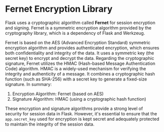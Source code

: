 # Fernet Encryption Library

Flask uses a cryptographic algorithm called **Fernet** for session encryption and signing. Fernet is a symmetric encryption algorithm provided by the cryptography library, which is a dependency of Flask and Werkzeug.

Fernet is based on the AES (Advanced Encryption Standard) symmetric encryption algorithm and provides authenticated encryption, which ensures both confidentiality and integrity of the data. It uses a symmetric key (the secret key) to encrypt and decrypt the data.
Regarding the cryptographic signature, Fernet utilizes the HMAC (Hash-based Message Authentication Code) algorithm. HMAC is a widely-used mechanism for verifying the integrity and authenticity of a message. It combines a cryptographic hash function (such as SHA-256) with a secret key to generate a fixed-size signature.
In summary:

1. Encryption Algorithm: Fernet (based on AES)
2. Signature Algorithm: HMAC (using a cryptographic hash function)

These encryption and signature algorithms provide a strong level of security for session data in Flask. However, it's essential to ensure that the `app.secret_key` used for encryption is kept secret and adequately protected to maintain the integrity of the session data.